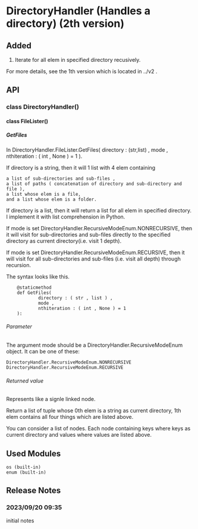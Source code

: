 # DirectoryHandler (Handles a directory) (2th version)
## Added
1. Iterate for all elem in specified directory recusively.

For more details, see the 1th version which is located in ../v2 .
   
## API
### class DirectoryHandler()
#### class FileLister()

##### GetFiles
In DirectoryHandler.FileLister.GetFiles( directory : (str,list) , mode , nthiteration : ( int , None ) = 1 ).

If directory is a string, then it will 1 list with 4 elem containing 

    a list of sub-directories and sub-files ,
    a list of paths ( concatenation of directory and sub-directory and file ), 
    a list whose elem is a file, 
    and a list whose elem is a folder.

If directory is a list, then it will return a list for all elem in specified directory. I implement it with list comprehension in Python.

If mode is set DirectoryHandler.RecursiveModeEnum.NONRECURSIVE, then it will visit for sub-directories and sub-files directly to the specified directory as current directory(i.e. visit 1 depth).

If mode is set DirectoryHandler.RecursiveModeEnum.RECURSIVE, then it will visit for all sub-directories and sub-files (i.e. visit all depth) through recursion.

The syntax looks like this.

        @staticmethod
        def GetFiles(
                directory : ( str , list ) , 
                mode , 
                nthiteration : ( int , None ) = 1
        ):
###### Parameter 
The argument mode should be a DirectoryHandler.RecursiveModeEnum object. It can be one of these:

    DirectoryHandler.RecursiveModeEnum.NONRECURSIVE
    DirectoryHandler.RecursiveModeEnum.RECURSIVE
###### Returned value
Represents like a signle linked node.

Return a list of tuple whose 0th elem is a string as current directory, 1th elem contains all four things which are listed above. 

You can consider a list of nodes. Each node containing keys where keys as current directory and values where values are listed above.

## Used Modules
    os (built-in)
    enum (built-in)
## Release Notes
### 2023/09/20 09:35
initial notes
